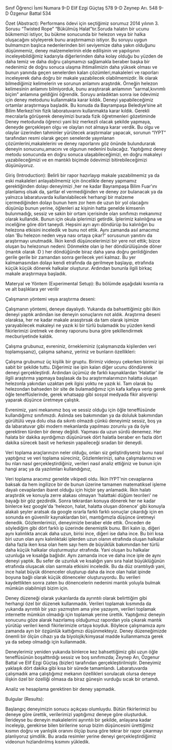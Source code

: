 
Sınıf	Öğrenci İsmi	Numara
9-D  	Elif Ezgi Güçtaş	578
9-D  	Zeynep Arı.    	548
9-D    	Özgenur Battal	534


Özet (Abstract):
Performans ödevi için seçtiğimiz sorumuz 2014 yılının 3. Sorusu “Twisted Rope” “Bükülmüş Halat”tır.Soruda halatın bir ucunu bükmemizi istiyor, bu bükme sonucunda bir helezon veya bir halka oluşacağını söyleyerek bunu araştırmamızı istiyor. Bu soruyu uygun bulmamızın başlıca nedenlerinden biri seviyemize daha yakın olduğunu düşünmemiz, deney malzemelerinin elde edilişinin ve yapılışının inceleyebildiğimiz kadarıyla diğerlerinden daha kolay olduğu bu yüzden de daha temiz ve daha doğru çalışmamızı sağlamakla beraber başka bir nedenimiz de doğru sonuca ulaşma ihtimalimizin daha yüksek olması ve bunun yanında geçen senelerden kalan çözümleri,makaleleri ve raporları inceleyerek daha doğru bir makale yazabilecek olabilmemizdir. İlk olarak bilmediğimiz kelimelerin ve sorunun anlamını araştırdık. Örneğin helezon kelimesinin anlamını bilmiyorduk, bunu araştırarak anlamının “sarmal,kıvrımlı biçim” anlamına geldiğini öğrendik. Soruyu anladıktan sonra ise ödevimiz için deney metodunu kullanmakta karar kıldık. Deneyi yapabileceğimiz ortamlar araştırmaya başladık. Bu konuda da Bayrampaşa Belediye’sine ait Bilim Merkezi’nin fizik laboratuvarını kullanmakta karar kıldık. Gerekli mecralarla görüşerek deneyimizi burada fizik öğretmenleri gözetiminde Deney metodunda öğrenci yani biz merkezli olacak şekilde yapmaya, deneyde gerçekleşen olgu ve olayları not almaya karar verdik. Bu olgu ve olaylar üzerinden tahminler yürütecek araştırmalar yapacak, sorunun “IYPT” tarafından resmi olarak geçen senelerde yayınlanan çözümlerini,makalelerini ve deney raporlarını göz önünde bulundurarak deneyin sonucunu,amacını ve olgunun nedenini bulacağız. Yaptığımız deney metodu sonucunda en doğru sonuca ulaşabileceğimizi, en doğru makaleyi yazabileceğimizi ve en mantıklı biçimde ödevimizi bitirebileceğimizi düşünüyoruz.

Giriş (Introduction):
Belirli bir rapor hazırlayıp makale yazabilmemiz ya da eski makaleleri anlayabilmemiz için öncelikle deney yapmamız gerektiğinden dolayı deneyimizi ,her ne kadar Bayrampaşa Bilim Fuar'ını planlamış olsak da, şartlar el vermediğinden ve deney zor bulanacak ya da yalnızca labaratuvarda kullanılabilecek herhangi bir malzeme içermediğinden dolayı bunun hem zor hem de uzun bir yol olacağını düşünüp bunun yerine, öğlenleri az kişinin hatta genelde kimsenin bulunmadığı, sessiz ve sakin bir ortam içerisinde olan sınıfımızı mekanımız olarak kullandık. Bunun için okula iplerimizi getirdik. İplerimiz kalınlığına ve inceliğine göre dört taneydi. Hepsini ayrı ayrı döndürüp bu kalınlığın bu helezona etkisini inceledik ve bunu not ettik. Aynı zamanda asıl amacımız olan 'Bu helezon neden veya nası ortaya çıkar?' sorusunun yanıtını da araştırmayı unutmadık. İlkin kendi düşüncelerimizi bir yere not ettik; bizce oluşan bu helezonun nedeni:
Dönmekte olan ip her döndürülüşünde döner (mantık olarak :D ) her döndüğünde biraz daha yana doğru gerildiğinden gerile gerile bir zamandan sonra gerilecek yeri kalmaz. Bu yer kalmamasından dolayı kendi etrafında da gerilmeye başlayıp, etrafında küçük küçük dönerek halkalar oluşturur. Ardından bununla ilgili birkaç makale araştırmaya başladık.

Materyal ve Yöntem (Experimental Setup):
Bu bölümde aşağıdaki kısımla ra ve alt başlıklara yer verilir

Çalışmanın yöntemi veya araştırma deseni:

Çalışmanın yöntemi, deneye dayalıydı. Yukarıda da bahsettiğimiz gibi ilkin deneyi yaptık ardından ise deneyin sonuçlarını not aldık. Araştırma deseni olaraksa, her ne kadar makale arasştırsak da tam olarak işimize yarayabilecek makaleyi ne yazık ki bir türlü bulamadık bu yüzden kendi fikirlerimizi üretmek ve deney raporunu buna göre şekillendirmek mecburiyetinde kaldık.

Çalışma grubunuz, evreniniz, örnekleminiz (çalışmanızda kişilerden veri toplamışsanız), çalışma sahanız, yeriniz ve bunların özellikleri:

Çalışma grubumuz üç kişilik bir gruptu. Birimiz videoyu çekerken birimiz ipi sabit bir şekilde tuttu. Diğerimiz ise ipin kalan diğer ucunu döndürerek deneyi gerçekleştirdi. Ardından üçümüz de farklı kaynaklardan 'Halatlar' ile ilgili araştırma yapmaya başlasak da bu araştırmalarımızın halatta oluşan helezonla yakından uzaktan pek ilgisi yoktu ne yazık ki. Tam olarak bu helezondan bahseden bir site de bulamadığımız için kafa kafaya verip gerek öğle teneffüslerinde, gerek whatsapp gibi sosyal medyada fikir alışverişi yaparak düşünce üretmeye çalıştık.

Evrenimiz, yani mekanımız boş ve sessiz olduğu için öğle teneffüsünde kullandığımız sınıfımızdı. Aslında ses bakımından ya da doluluk bakımından gürültülü veya dolu olsa da sıkıntı olmazdı çünkü deneyimiz sessiz, boş ya da labaratuvar gibi modern mekanlarda yapılması zorunlu ya da öyle gerektiren türden bir deney değildi. Yapması da uzun sürdü denemez. Her halata bir dakika ayırdığımızı düşünürsek dört halatla beraber en fazla dört dakika sürecek basit ve herkesin yapaileceği sıradan bir deneydi. 

Veri toplama araçlarınızın neler olduğu, onları siz geliştirdiyseniz bunu nasıl yaptığınız ve veri toplama süreciniz,
Gözlemlerinizi, saha çalışmalarınızı ve bu nları nasıl gerçekleştirdiğiniz, verileri nasıl analiz ettiğiniz ve bunun için hangi araç ya da yazılımları kullandığınız,

Veri toplama aracımız genelde vikipedi oldu. İlkin IYPT'nin cevaplarına baksak da hem ingilizce bir de bunun üzerine tamamen matematiksel işleme dayalı cevaplardan ibaret olduğu için hiçbir şey anlamadık. İlkin halatı araştırdık ve konuyla zerre alakası olmayan 'halattaki düğüm teorileri' ne bayağı bir göz gezdirdik. Sonra tekrardan konuya dönerek her ne kadar binlerce kez google'da 'helezon, halat, halatta oluşan dönence' gibi konuyla alakalı şeyler aratsak da google ısrarla farklı farklı sonuçlar çıkardığı için en sonunda en güvenilir kaynaklardan biri, mantığımızla düşünce üretmeyi denedik.
Gözlemlerimizi, deneyimizle beraber elde ettik. Önceden de söylediğim gibi dört farklı ip üzerinde denemiştik bunu. Biri kalın ip, diğeri aynı kalınlıkta ancak daha uzun, birisi ince, diğeri ise daha ince. 
Bu biri kısa biri uzun olan aynı kalınlıktaki iplerden uzun olanın etrafında oluşan halkalar daha fazla iken kısa olan hem sayı hem de büyüklük bakımından her türlü daha küçük halkalar oluşturmuştur etrafında. Yani oluşan bu halkalar uzunluğa ve kısalığa bağlıdır. Aynı zamanda ince ve daha ince iple de aynı deneyi yaptık. Bu sefer de uzunluk ve kısalığın yanı sıra halat büyüklüğünün etrafında oluşacak olan sarmala etkisini inceledik. Bu da düz orantılıydı yani, ince halat büyük dönenceler oluşturup daha da ince olan halat ipinde boyuna bağlı olarak küçük dönenceler oluşturuyordu. Bu verileri kaydettikten sonra zaten bu dönencelerin nedenini mantık yoluyla bulmak mümkün olabilmişti bizim için.


Deney düzeneği olarak yukarılarda da ayrıntılı olarak belirttiğim gibi herhangi özel bir düzenek kullanmadık. Verileri toplamak kısmında da yukarıda ayrıntılı bir yazı yazmıştım ama yine yazayım, verileri toplamak internette mümkün olmadığı için toplamak yerine ürettik. Yaptığımız deneyin sonucunu göze alarak hazırlamış olduğumuz rapordan yola çıkarak mantık yürütüp verileri kendi fikirlerimizle ortaya koyduk. Böylece çalışmamıza aynı zamanda ayrı bir özgünlük kattığımızı düşünmekteyiz. 
Deney düzeneğimizde önemli bir ölçün cihazı ya da biyolojik/kimyasal madde kullanmamıza gerek ya da sebep olmadığı için kullanmadık.



Deneylerimiz yeniden yukarıda binlerce kez bahsettiğimiz gibi uzun öğle teneffüsünün boşalttırdığı sessiz ve boş sınıfımızda; Zeynep Arı, Özgenur Battal ve Elif Ezgi Güçtaş (bizler) tarafından gerçekleştirilmiştir. Deneyimiz yaklaşık dört dakika gibi kısa bir sürede tamamlandı.  Labaratuvarda çalışmadık ama çalıştığımız mekanın özellikleri sorulacak olursa deneye ilişkin özel bir özelliği olmasa da biraz güneşin vurduğu sıcak bir ortamdı.


Analiz ve hesaplama gerektiren bir deney yapmadık.

Bulgular (Results):


Başlangıç deneyimizin sonucu açıkçası olumluydu. Bütün fikirlerimizi bu deneye göre ürettik, verilerimizi yaptığımız deneye göre oluşturduk. İlerideyse bu deneyin makalelerini ayrıntılı bir şekilde, anlayana kadar inceleyip, gerekirse bilen birilerine sorup bizim düşüncesini ürettiğimiz kısmın doğru ve yanlışlık oranını ölçüp buna göre tekrar bir rapor çıkarmayı planlıyoruz şimdilik. Bu arada resimler yerine deneyi gerçekleştirdiğimiz videonun hızlandırılmış kısmını yükledik.




